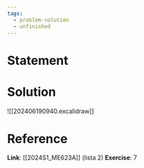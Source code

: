 ```yaml
---
tags:
  - problem-solution
  - unfinished
---
```

# Statement 


# Solution
![[202406190940.excalidraw]]

# Reference
**Link**: [[2024S1_ME623A]] (lista 2)
**Exercise**: 7